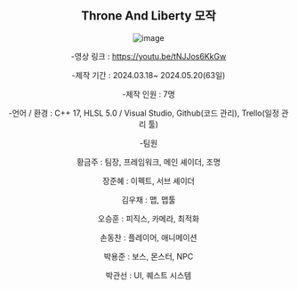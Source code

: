 <div align="center">

  
## Throne And Liberty 모작


![image](https://i.imgur.com/jEKG7Vg.jpeg)


-영상 링크 : https://youtu.be/tNJJos6KkGw

-제작 기간 : 2024.03.18~ 2024.05.20(63일)

-제작 인원 : 7명

-언어 / 환경 : C++ 17, HLSL 5.0 / Visual Studio, Github(코드 관리), Trello(일정 관리 툴)

-팀원

황금주 : 팀장, 프레임워크, 메인 셰이더, 조명

장준혜 : 이펙트, 서브 셰이더

김우채 : 맵, 맵툴

오승훈 : 피직스, 카메라, 최적화

손동찬 : 플레이어, 애니메이션

박용준 : 보스, 몬스터, NPC

박관선 : UI, 퀘스트 시스템

</div>
